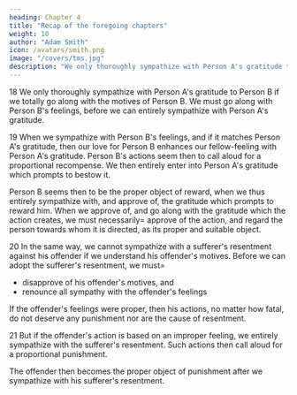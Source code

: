 ```yaml
---
heading: Chapter 4
title: "Recap of the foregoing chapters"
weight: 10
author: "Adam Smith"
icon: /avatars/smith.png
image: "/covers/tms.jpg"
description: "We only thoroughly sympathize with Person A's gratitude to Person B if we totally go along with the motives of Person B. We must go along with Person B's feelings, before we can entirely sympathize with Person A's gratitude"
---
```



 
18 We only thoroughly sympathize with Person A's gratitude to Person B if we totally go along with the motives of Person B. We must go along with Person B's feelings, before we can entirely sympathize with Person A's gratitude.

<!-- of one man towards another, merely because this other was the cause of his good fortune, unless we .
Our heart must adopt the principles of the agent.
If the benefactor's conduct was proper, it does not seem to demand or require any proportional recompense, no matter how beneficial its effects. -->
 
19 When we sympathize with Person B's feelings, and if it matches Person A's gratitude, then our love for Person B enhances our fellow-feeling with Person A's gratitude. Person B's actions seem then to call aloud for a proportional recompense. We then entirely enter into Person A's gratitude which prompts to bestow it.

Person B seems then to be the proper object of reward, when we thus entirely sympathize with, and approve of, the gratitude which prompts to reward him.
When we approve of, and go along with the gratitude which the action creates, we must necessarily= 
approve of the action, and
regard the person towards whom it is directed, as its proper and suitable object.
 
 
20 In the same way, we cannot sympathize with a sufferer's resentment against his offender if we understand his offender's motives. Before we can adopt the sufferer's resentment, we must= 
- disapprove of his offender's motives, and
- renounce all sympathy with the offender's feelings

If the offender's feelings were proper, then his actions, no matter how fatal, do not deserve any punishment nor are the cause of resentment.


21 But if the offender's action is based on an improper feeling, we entirely sympathize with the sufferer's resentment. Such actions then call aloud for a proportional punishment.
<!-- We entirely enter into, and approve of, that resentment which prompts to inflict it. -->

The offender then becomes the proper object of punishment after we sympathize with his sufferer's resentment.

<!-- In this case too, when we approve, and go along with, the affection which caused the action, we must necessarily= 
approve of the action, and
regard the person against whom it is directed, as its proper and suitable object.
 -->